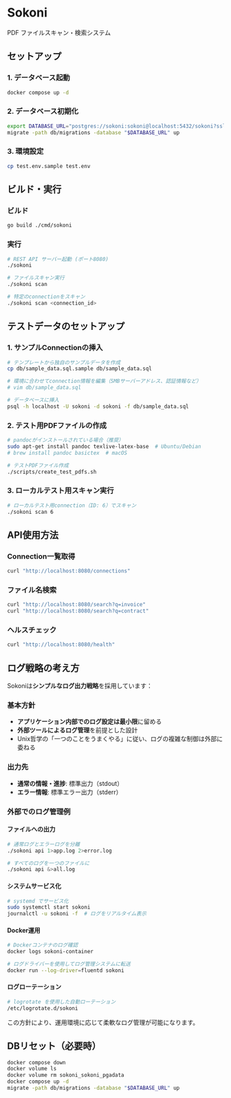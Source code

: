 # Sokoni

PDF ファイルスキャン・検索システム

## セットアップ

### 1. データベース起動

```bash
docker compose up -d
```

### 2. データベース初期化

```bash
export DATABASE_URL="postgres://sokoni:sokoni@localhost:5432/sokoni?sslmode=disable"
migrate -path db/migrations -database "$DATABASE_URL" up
```

### 3. 環境設定

```bash
cp test.env.sample test.env
```

## ビルド・実行

### ビルド

```bash
go build ./cmd/sokoni
```

### 実行

```bash
# REST API サーバー起動 (ポート8080)
./sokoni

# ファイルスキャン実行
./sokoni scan

# 特定のconnectionをスキャン
./sokoni scan <connection_id>
```

## テストデータのセットアップ

### 1. サンプルConnectionの挿入

```bash
# テンプレートから独自のサンプルデータを作成
cp db/sample_data.sql.sample db/sample_data.sql

# 環境に合わせてconnection情報を編集（SMBサーバーアドレス、認証情報など）
# vim db/sample_data.sql

# データベースに挿入
psql -h localhost -U sokoni -d sokoni -f db/sample_data.sql
```

### 2. テスト用PDFファイルの作成

```bash
# pandocがインストールされている場合（推奨）
sudo apt-get install pandoc texlive-latex-base  # Ubuntu/Debian
# brew install pandoc basictex  # macOS

# テストPDFファイル作成
./scripts/create_test_pdfs.sh
```

### 3. ローカルテスト用スキャン実行

```bash
# ローカルテスト用connection（ID: 6）でスキャン
./sokoni scan 6
```

## API使用方法

### Connection一覧取得

```bash
curl "http://localhost:8080/connections"
```

### ファイル名検索

```bash
curl "http://localhost:8080/search?q=invoice"
curl "http://localhost:8080/search?q=contract"
```

### ヘルスチェック

```bash
curl "http://localhost:8080/health"
```

## ログ戦略の考え方

Sokoniは**シンプルなログ出力戦略**を採用しています：

### 基本方針
- **アプリケーション内部でのログ設定は最小限**に留める
- **外部ツールによるログ管理**を前提とした設計
- Unix哲学の「一つのことをうまくやる」に従い、ログの複雑な制御は外部に委ねる

### 出力先
- **通常の情報・進捗**: 標準出力（stdout）
- **エラー情報**: 標準エラー出力（stderr）

### 外部でのログ管理例

#### ファイルへの出力
```bash
# 通常ログとエラーログを分離
./sokoni api 1>app.log 2>error.log

# すべてのログを一つのファイルに
./sokoni api &>all.log
```

#### システムサービス化
```bash
# systemd でサービス化
sudo systemctl start sokoni
journalctl -u sokoni -f  # ログをリアルタイム表示
```

#### Docker運用
```bash
# Dockerコンテナのログ確認
docker logs sokoni-container

# ログドライバーを使用してログ管理システムに転送
docker run --log-driver=fluentd sokoni
```

#### ログローテーション
```bash
# logrotate を使用した自動ローテーション
/etc/logrotate.d/sokoni
```

この方針により、運用環境に応じて柔軟なログ管理が可能になります。

## DBリセット（必要時）

```bash
docker compose down
docker volume ls 
docker volume rm sokoni_sokoni_pgadata
docker compose up -d
migrate -path db/migrations -database "$DATABASE_URL" up
```